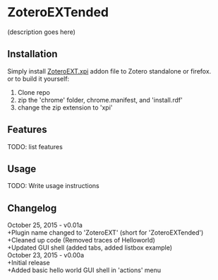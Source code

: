 # ZoteroEXTended

(description goes here)

## Installation

Simply install [ZoteroEXT.xpi](ZoteroEXT.xpi) addon file to Zotero standalone or firefox.
<br/>
or to build it yourself:
1. Clone repo
2. zip the 'chrome' folder, chrome.manifest, and 'install.rdf'
3. change the zip extension to 'xpi'

## Features

TODO: list features

## Usage

TODO: Write usage instructions

## Changelog
October 25, 2015 - v0.01a <br />
+Plugin name changed to 'ZoteroEXT' (short for 'ZoteroEXTended') <br />
+Cleaned up code (Removed traces of Helloworld)<br/>
+Updated GUI shell (added tabs, added listbox example)
<br/>
October 23, 2015 - v0.00a <br />
+Initial release <br />
+Added basic hello world GUI shell in 'actions' menu